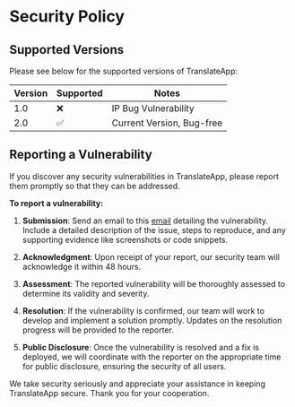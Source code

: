 # Security Policy

## Supported Versions

Please see below for the supported versions of TranslateApp:

| Version         | Supported          | Notes                             |
| --------------- | ------------------ | --------------------------------- |
| 1.0             | :x:                | IP Bug Vulnerability              |
| 2.0             | :white_check_mark: | Current Version, Bug-free        |

## Reporting a Vulnerability

If you discover any security vulnerabilities in TranslateApp, please report them promptly so that they can be addressed.

**To report a vulnerability:**

1. **Submission**: Send an email to this [email](mailto:mr.isakajames@gmail.com) detailing the vulnerability. Include a detailed description of the issue, steps to reproduce, and any supporting evidence like screenshots or code snippets.

2. **Acknowledgment**: Upon receipt of your report, our security team will acknowledge it within 48 hours.

3. **Assessment**: The reported vulnerability will be thoroughly assessed to determine its validity and severity.

4. **Resolution**: If the vulnerability is confirmed, our team will work to develop and implement a solution promptly. Updates on the resolution progress will be provided to the reporter.

5. **Public Disclosure**: Once the vulnerability is resolved and a fix is deployed, we will coordinate with the reporter on the appropriate time for public disclosure, ensuring the security of all users.

We take security seriously and appreciate your assistance in keeping TranslateApp secure. Thank you for your cooperation.
